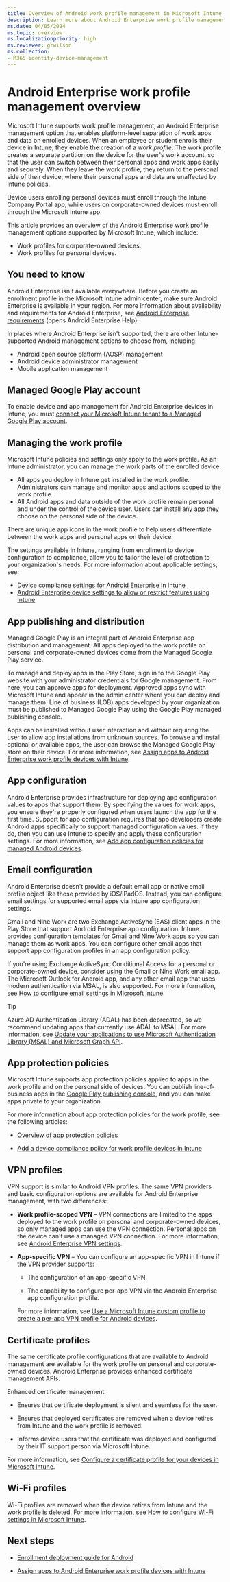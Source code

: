 ```yaml
---
title: Overview of Android work profile management in Microsoft Intune
description: Learn more about Android Enterprise work profile management, a device management option for personal and corporate-owned devices enrolling in Microsoft Intune.
ms.date: 04/05/2024
ms.topic: overview
ms.localizationpriority: high
ms.reviewer: grwilson
ms.collection:
- M365-identity-device-management
---
```


# Android Enterprise work profile management overview

Microsoft Intune supports work profile management, an Android Enterprise management option that enables platform-level separation of work apps and data on enrolled devices. When an employee or student enrolls their device in Intune, they enable the creation of a *work profile*. The work profile creates a separate partition on the device for the user's work account, so that the user can switch between their personal apps and work apps easily and securely. When they leave the work profile, they return to the personal side of their device, where their personal apps and data are unaffected by Intune policies.

Device users enrolling personal devices must enroll through the Intune Company Portal app, while users on corporate-owned devices must enroll through the Microsoft Intune app.

This article provides an overview of the Android Enterprise work profile management options supported by Microsoft Intune, which include:

- Work profiles for corporate-owned devices.
- Work profiles for personal devices.

## You need to know

Android Enterprise isn't available everywhere. Before you create an enrollment profile in the Microsoft Intune admin center, make sure Android Enterprise is available in your region. For more information about availability and requirements for Android Enterprise, see [Android Enterprise requirements](https://support.google.com/work/android/answer/6174145?hl=en&ref_topic=6151012) (opens Android Enterprise Help).

In places where Android Enterprise isn't supported, there are other Intune-supported Android management options to choose from, including:

* Android open source platform (AOSP) management
* Android device administrator management
* Mobile application management

## Managed Google Play account

To enable device and app management for Android Enterprise devices in Intune, you must [connect your Microsoft Intune tenant to a Managed Google Play account](connect-intune-android-enterprise.md).

## Managing the work profile

Microsoft Intune policies and settings only apply to the work profile. As an Intune administrator, you can manage the work parts of the enrolled device.

* All apps you deploy in Intune get installed in the work profile. Administrators can manage and monitor apps and actions scoped to the work profile.
* All Android apps and data outside of the work profile remain personal and under the control of the device user. Users can install any app they choose on the personal side of the device.

There are unique app icons in the work profile to help users differentiate between the work apps and personal apps on their device.

The settings available in Intune, ranging from enrollment to device configuration to compliance, allow you to tailor the level of protection to your organization's needs. For more information about applicable settings, see:

* [Device compliance settings for Android Enterprise in Intune](../protect/compliance-policy-create-android-for-work.md)
* [Android Enterprise device settings to allow or restrict features using Intune](../configuration/device-restrictions-android-for-work.md)

<!-- Removing section until linked files are updated.
When configuring policies for device configuration or compliance, the broad range of settings enables you to tailor protection to your specific needs. To better understand how to implement specific security configuration scenarios, see the security configuration framework guidance for Android Enterprise device restriction policies. The security configuration framework is organized into distinct configuration levels that provide guidance for personally owned and supervised devices, with each level building off the previous level. The available levels and settings in each level vary by enrollment mode:

- For Android Enterprise personally owned work profile devices: [Android personally owned work profile security settings](../enrollment/android-work-profile-security-settings.md)
- For Android Enterprise fully managed, dedicated, and corporate-owned work profile devices: [Android fully managed-security settings](../enrollment/android-fully-managed-security-settings.md)

Alternatively, you can review the [Device compliance settings for Android Enterprise in Intune](../protect/compliance-policy-create-android-for-work.md) and [Android Enterprise device settings to allow or restrict features using Intune](../configuration/device-restrictions-android-for-work.md). -->

## App publishing and distribution

Managed Google Play is an integral part of Android Enterprise app distribution and management. All apps deployed to the work profile on personal and corporate-owned devices come from the Managed Google Play service.

To manage and deploy apps in the Play Store, sign in to the Google Play website with your administrator credentials for Google management. From here, you can approve apps for deployment. Approved apps sync with Microsoft Intune and appear in the admin center where you can deploy and manage them. Line of business (LOB) apps developed by your organization must be published to Managed Google Play using the Google Play managed publishing console.

Apps can be installed without user interaction and without requiring the user to allow app installations from unknown sources. To browse and install optional or available apps, the user can browse the Managed Google Play store on their device. For more information, see [Assign apps to Android Enterprise work profile devices with Intune](../apps/apps-add-android-for-work.md).

## App configuration

Android Enterprise provides infrastructure for deploying app configuration values to apps that support them. By specifying the values for work apps, you ensure they're properly configured when users launch the app for the first time. Support for app configuration requires that app developers create Android apps specifically to support managed configuration values. If they do, then you can use Intune to specify and apply these configuration settings. For more information, see [Add app configuration policies for managed Android devices](../apps/app-configuration-policies-use-android.md).

## Email configuration

Android Enterprise doesn't provide a default email app or native email profile object like those provided by iOS/iPadOS. Instead, you can configure email settings for supported email apps via Intune app configuration settings.

Gmail and Nine Work are two Exchange ActiveSync (EAS) client apps in the Play Store that support Android Enterprise app configuration. Intune provides configuration templates for Gmail and Nine Work apps so you can manage them as work apps. You can configure other email apps that support app configuration profiles in an app configuration policy.

If you're using Exchange ActiveSync Conditional Access for a personal or corporate-owned device, consider using the Gmail or Nine Work email app. The Microsoft Outlook for Android app, and any other email app that uses modern authentication via MSAL, is also supported. For more information, see [How to configure email settings in Microsoft Intune](../configuration/email-settings-configure.md).

   > [!TIP]
   > Azure AD Authentication Library (ADAL) has been deprecated, so we recommend updating apps that currently use ADAL to MSAL. For more information, see [Update your applications to use Microsoft Authentication Library (MSAL) and Microsoft Graph API](https://techcommunity.microsoft.com/t5/azure-active-directory-identity/update-your-applications-to-use-microsoft-authentication-library/ba-p/1257363).


## App protection policies

Microsoft Intune supports app protection policies applied to apps in the work profile and on the personal side of devices. You can publish line-of-business apps in the [Google Play publishing console](https://play.google.com/apps/publish), and you can make apps private to your organization.

For more information about app protection policies for the work profile, see the following articles:

* [Overview of app protection policies](../apps/app-protection-policy.md)

* [Add a device compliance policy for work profile devices in Intune](../protect/compliance-policy-create-android-for-work.md)

## VPN profiles

VPN support is similar to Android VPN profiles. The same VPN providers and basic configuration options are available for Android Enterprise management, with two differences:

- **Work profile-scoped VPN** – VPN connections are limited to the apps deployed to the work profile on personal and corporate-owned devices, so only managed apps can use the VPN connection. Personal apps on the device can't use a managed VPN connection. For more information, see [Android Enterprise VPN settings](../configuration/vpn-settings-android-enterprise.md).

- **App-specific VPN** – You can configure an app-specific VPN in Intune if the VPN provider supports:

  - The configuration of an app-specific VPN.

  - The capability to configure per-app VPN via the Android Enterprise app configuration profile.

  For more information, see [Use a Microsoft Intune custom profile to create a per-app VPN profile for Android devices](../configuration/android-pulse-secure-per-app-vpn.md).

## Certificate profiles

The same certificate profile configurations that are available to Android management are available for the work profile on personal and corporate-owned devices. Android Enterprise provides enhanced certificate management APIs.

Enhanced certificate management:

- Ensures that certificate deployment is silent and seamless for the user.

- Ensures that deployed certificates are removed when a device retires from Intune and the work profile is removed.

- Informs device users that the certificate was deployed and configured by their IT support person via Microsoft Intune.

For more information, see [Configure a certificate profile for your devices in Microsoft Intune](../protect/certificates-configure.md).

## Wi-Fi profiles

Wi-Fi profiles are removed when the device retires from Intune and the work profile is deleted. For more information, see [How to configure Wi-Fi settings in Microsoft Intune](../configuration/wi-fi-settings-configure.md).

## Next steps

- [Enrollment deployment guide for Android](../fundamentals/deployment-guide-enrollment-android.md)

- [Assign apps to Android Enterprise work profile devices with Intune](../apps/apps-add-android-for-work.md)
